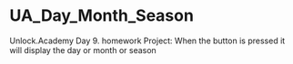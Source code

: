 # UA_Day_Month_Season
Unlock.Academy Day 9. homework 
Project: When the button is pressed it will display the day or month or season
